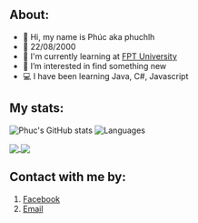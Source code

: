 ## About:
- 👋 Hi, my name is Phúc aka phuchlh
- 🎂 22/08/2000
- 🏫 I'm currently learning at [FPT University](https://www.facebook.com/FPTU.HCM)
- 👀 I’m interested in find something new
- 💻 I have been learning Java, C#, Javascript

## My stats:
![Phuc's GitHub stats](https://github-readme-stats.vercel.app/api?username=phuchlh&show_icons=true&theme=blueberry&hide_border=true)    ![Languages](https://github-readme-stats.vercel.app/api/top-langs/?username=phuchlh&layout=compact&theme=blueberry&hide_border=true)

<a href="https://github.com/anuraghazra/github-readme-stats">
  <img align="center" src="https://github-readme-stats.vercel.app/api/pin/?username=anuraghazra&repo=github-readme-stats" />
</a>
<a href="https://github.com/anuraghazra/convoychat">
  <img align="center" src="https://github-readme-stats.vercel.app/api/pin/?username=anuraghazra&repo=convoychat" />
</a>



## Contact with me by:
1. [Facebook](https://facebook.com/hongphuc.huynhle.1)
2. [Email](mailto:phuchlh.job@gmail.com)
